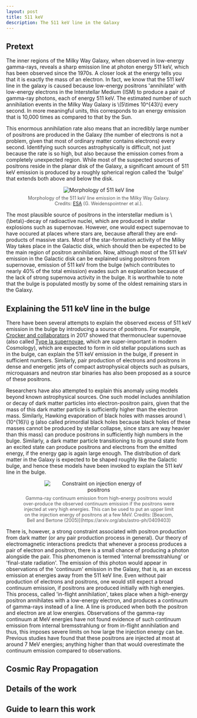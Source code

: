 ```yaml
---
layout: post
title: 511 keV
description: The 511 keV line in the Galaxy
---
```



<head>
  <link rel="stylesheet" href="https://cdn.jsdelivr.net/npm/katex@0.10.2/dist/katex.min.css" integrity="sha384-yFRtMMDnQtDRO8rLpMIKrtPCD5jdktao2TV19YiZYWMDkUR5GQZR/NOVTdquEx1j" crossorigin="anonymous">
<script defer src="https://cdn.jsdelivr.net/npm/katex@0.10.2/dist/katex.min.js" integrity="sha384-9Nhn55MVVN0/4OFx7EE5kpFBPsEMZxKTCnA+4fqDmg12eCTqGi6+BB2LjY8brQxJ" crossorigin="anonymous"></script>
<script defer src="https://cdn.jsdelivr.net/npm/katex@0.10.2/dist/contrib/auto-render.min.js" integrity="sha384-kWPLUVMOks5AQFrykwIup5lo0m3iMkkHrD0uJ4H5cjeGihAutqP0yW0J6dpFiVkI" crossorigin="anonymous" onload="renderMathInElement(document.body);"></script>

</head>

## Pretext

The inner regions of the Milky Way Galaxy, when observed in low-energy gamma-rays, reveals a sharp emission line at photon energy 511 keV, which has been observed since the 1970s. A closer look at the energy tells you that it is exactly the mass of an electron. In fact, we know that the 511 keV line in the galaxy is caused because low-energy positrons 'annihilate' with low-energy electrons in the Interstellar Medium (ISM) to produce a pair of gamma-ray photons, each of energy 511 keV. The estimated number of such annihilation events in the Milky Way Galaxy is \\(5\times 10^{43}\\) every second. In more meaningful units, this corresponds to an energy emission that is 10,000 times as compared to that by the Sun.

This enormous annihilation rate also means that an incredibly large number of positrons are produced in the Galaxy (the number of electrons is not a problem, given that most of ordinary matter contains electrons) every second. Identifying such sources astrophysically is difficult, not just because the rate is so high, but also because the emission comes from a completely unexpected region. While most of the suspected sources of positrons reside in the planar disk of the Galaxy, a significant amount of 511 keV emission is produced by a roughly spherical region called the 'bulge' that extends both above and below the disk.

<figure style="text-align: center;">
  <img src="https://cdn.sci.esa.int/documents/33682/35393/1567217963403-POMFeb2008_410.jpg" alt="Morphology of 511 keV line" style="max-width: 100%; height: auto;">
  <figcaption style="font-size: 0.9em; color: #555; margin-top: 0.5em;">
    Morphology of the 511 keV line emission in the Milky Way Galaxy. Credits: <a href = "https://cdn.sci.esa.int/documents/33682/35393/1567217963403-POMFeb2008_410.jpg">ESA</a> (G. Weidenspointner et al.).
  </figcaption>
</figure>

The most plausible source of positrons in the interstellar medium is \\(\beta\\)-decay of radioactive nuclei, which are produced in stellar explosions such as supernovae. However, one would expect supernovae to have occured at places where stars are, because afterall they are end-products of massive stars. Most of the star-formation activity of the Milky Way takes place in the Galactic disk, which should then be expected to be the main region of positron annihilation. Now, although most of the 511 keV emission in the Galactic disk can be explained using positrons from supernovae, emission of 511 keV from the bulge (which contributes to nearly 40% of the total emission) evades such an explanation because of the lack of strong supernova activity in the bulge. It is worthwhile to note that the bulge is populated mostly by some of the oldest remaining stars in the Galaxy.

## Explaining the 511 keV line in the bulge

There have been several attempts to explain the observed excess of 511 keV emission in the bulge by introducing a source of positrons. For example, [Crocker and collaborators](https://doi.org/10.1038/s41550-017-0135) in 2017 showed that thermonuclear supernovae (also called [Type Ia supernovae](https://en.wikipedia.org/wiki/Type_Ia_supernova), which are super-important in modern Cosmology), which are expected to form in old stellar populations such as in the bulge, can explain the 511 keV emission in the bulge, if present in sufficient numbers. Similarly, pair production of electrons and positrons in dense and energetic jets of compact astrophysical objects such as pulsars, microquasars and neutron star binaries has also been proposed as a source of these positrons.

Researchers have also attempted to explain this anomaly using models beyond known astrophysical sources. One such model includes annihilation or decay of dark matter particles into electron-positron pairs, given that the mass of this dark matter particle is sufficiently higher than the electron mass. Similarly, Hawking evaporation of black holes with masses around \\(10^{16}\\) g (also called primordial black holes because black holes of these masses cannot be produced by stellar collapse, since stars are way heavier than this mass) can produce positrons in sufficiently high numbers in the bulge. Similarly, a dark matter particle transitioning to its ground state from an excited state can produce positrons and electrons from the emitted energy, if the energy gap is again large enough. The distribution of dark matter in the Galaxy is expected to be shaped roughly like the Galactic bulge, and hence these models have been invoked to explain the 511 keV line in the bulge.

<figure style="text-align: center;">
  <img src="https://journals.aps.org/prl/article/10.1103/PhysRevLett.94.171301/figures/2/medium" alt="Constraint on injection energy of positrons" style="max-width: 70%; height: auto;">
  <figcaption style="font-size: 0.9em; color: #555; margin-top: 0.5em;">
    Gamma-ray continuum emission from high-energy positrons would over-produce the observed continuum emission if the positrons were injected at very high energies. This can be used to put an upper limit on the injection energy of positrons at a few MeV. Credits: [Beacom, Bell and Bertone (2005)](https://arxiv.org/abs/astro-ph/0409403)
  </figcaption>
</figure>


There is, however, a strong constraint associated with positron production from dark matter (or any pair production process in general). Our theory of electromagnetic interactions predicts that whenever a process produces a pair of electron and positron, there is a small chance of producing a photon alongside the pair. This phenomenon is termed 'internal bremsstrahlung' or 'final-state radiation'. The emission of this photon would appear in observations of the 'continuum' emission in the Galaxy, that is, as an excess emission at energies away from the 511 keV line. Even without pair production of electrons and positrons, one would still expect a broad continuum emission, if positrons are produced initially with high energies. This process, called 'in-flight annihilation', takes place when a high-energy positron annihilates with a low-energy electron, and produces a continuum of gamma-rays instead of a line. A line is produced when both the positron and electron are at low energies. Observations of the gamma-ray continuum at MeV energies have not found evidence of such continuum emission from internal bremsstrahlung or from in-flight annihilation and thus, this imposes severe limits on how large the injection energy can be. Previous studies have found that these positrons are injected at most at around 7 MeV energies; anything higher than that would overestimate the continuum emission compared to observations.

## Cosmic Ray Propagation

## Details of the work

## Guide to learn this work
